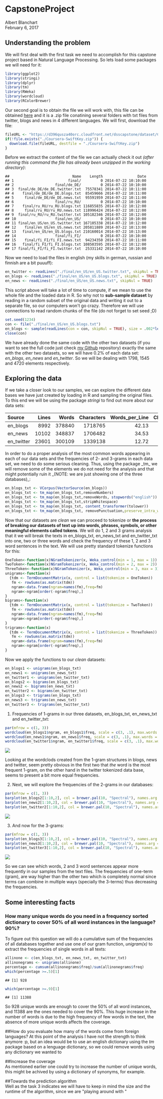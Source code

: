 # CapstoneProject
Albert Blanchart  
February 6, 2017  



## Understanding the problem

We will first deal with the first task we need to accomplish for this capstone project based in Natural Language Processing. So lets load some packages we will need for it:

```r
library(ggplot2)
library(stringi)
library(dplyr)
library(tm)
library(RWeka)
library(wordcloud)
library(RColorBrewer)
```
Our second goal is to obtain the file we will work with, this file can be obtained [here](https://d396qusza40orc.cloudfront.net/dsscapstone/dataset/Coursera-SwiftKey.zip) and it is a .zip file conatining several folders with txt files from twitter, blogs and news in 4 different languages. We will first, download the file:

```r
fileURL <- "https://d396qusza40orc.cloudfront.net/dsscapstone/dataset/Coursera-SwiftKey.zip"
if(!file.exists("./Coursera-SwiftKey.zip")) {
  download.file(fileURL, destfile = "./Coursera-SwiftKey.zip")
}
```
Before we extract the content of the file we can actually check it out _(after running this command the file has already been unzipped in the working directory)_:

```
##                             Name    Length                Date
## 1                         final/         0 2014-07-22 10:10:00
## 2                   final/de_DE/         0 2014-07-22 10:10:00
## 3  final/de_DE/de_DE.twitter.txt  75578341 2014-07-22 10:11:00
## 4    final/de_DE/de_DE.blogs.txt  85459666 2014-07-22 10:11:00
## 5     final/de_DE/de_DE.news.txt  95591959 2014-07-22 10:11:00
## 6                   final/ru_RU/         0 2014-07-22 10:10:00
## 7    final/ru_RU/ru_RU.blogs.txt 116855835 2014-07-22 10:12:00
## 8     final/ru_RU/ru_RU.news.txt 118996424 2014-07-22 10:12:00
## 9  final/ru_RU/ru_RU.twitter.txt 105182346 2014-07-22 10:12:00
## 10                  final/en_US/         0 2014-07-22 10:10:00
## 11 final/en_US/en_US.twitter.txt 167105338 2014-07-22 10:12:00
## 12    final/en_US/en_US.news.txt 205811889 2014-07-22 10:13:00
## 13   final/en_US/en_US.blogs.txt 210160014 2014-07-22 10:13:00
## 14                  final/fi_FI/         0 2014-07-22 10:10:00
## 15    final/fi_FI/fi_FI.news.txt  94234350 2014-07-22 10:11:00
## 16   final/fi_FI/fi_FI.blogs.txt 108503595 2014-07-22 10:12:00
## 17 final/fi_FI/fi_FI.twitter.txt  25331142 2014-07-22 10:10:00
```
Now we need to load the files in english (my skills in german, russian and finnish are a bit puuuff):

```r
en_twitter <- readLines("./final/en_US/en_US.twitter.txt", skipNul = TRUE)
en_blogs <- readLines("./final/en_US/en_US.blogs.txt", skipNul = TRUE)
en_news <- readLines("./final/en_US/en_US.news.txt", skipNul = TRUE)
```
This script above will take a lot of time to compute, if we mean to use the whole file and the loaded data in R. So why not to **sub-sample dataset** by reading in a random subset of the original data and writing it out to a separate file, so our computers won't go crazy. Therefore we will use connections to read random chunks of the file (do not forget to set seed ;D)  


```r
set.seed(1234)
con <- file("./final/en_US/en_US.blogs.txt")
en_blogs <- sample(readLines(con = con, skipNul = TRUE), size = .002*length(readLines(con = con, skipNul = TRUE)), replace = FALSE)
close(con)
```

We have already done the same code with the other two datasets (if you want to see the full code just check [my Github](https://github.com/Changomazo/Tokenization) repository) exactly the same with the other two datasets, so we will have 0.2% of each data set: *en_blogs*, *en_news* and *en_twitter*. So we will be dealing with 1798, 1545 and 4720 elements respectively.  



## Exploring the data  
If we take a closer look to our samples, we can explore the different data bases we have just created by loading in R and sampling the original files. To this end we will be using the package *stringi* to find out more about our data sets:
<table>
 <thead>
  <tr>
   <th style="text-align:left;"> Source </th>
   <th style="text-align:right;"> Lines </th>
   <th style="text-align:right;"> Words </th>
   <th style="text-align:right;"> Characters </th>
   <th style="text-align:right;"> Words_per_Line </th>
   <th style="text-align:right;"> Char_per_Line </th>
   <th style="text-align:right;"> Char_per_Word </th>
  </tr>
 </thead>
<tbody>
  <tr>
   <td style="text-align:left;"> en_blogs </td>
   <td style="text-align:right;"> 8992 </td>
   <td style="text-align:right;"> 378840 </td>
   <td style="text-align:right;"> 1718765 </td>
   <td style="text-align:right;"> 42.13 </td>
   <td style="text-align:right;"> 191.14 </td>
   <td style="text-align:right;"> 4.54 </td>
  </tr>
  <tr>
   <td style="text-align:left;"> en_news </td>
   <td style="text-align:right;"> 10102 </td>
   <td style="text-align:right;"> 348837 </td>
   <td style="text-align:right;"> 1706482 </td>
   <td style="text-align:right;"> 34.53 </td>
   <td style="text-align:right;"> 168.93 </td>
   <td style="text-align:right;"> 4.89 </td>
  </tr>
  <tr>
   <td style="text-align:left;"> en_twitter </td>
   <td style="text-align:right;"> 23601 </td>
   <td style="text-align:right;"> 300109 </td>
   <td style="text-align:right;"> 1339138 </td>
   <td style="text-align:right;"> 12.72 </td>
   <td style="text-align:right;"> 56.74 </td>
   <td style="text-align:right;"> 4.46 </td>
  </tr>
</tbody>
</table>
In order to do a proper analysis of the most common words appearing in each of our data sets and the frequencies of 2- and 3-grams in each data set, we need to do some serious cleaning. Thus, using the package _tm_ we will remove some of the elements we do not need for the analysis and that might potentially ruin it _(NOTE: we are just showing one of the three databases)_:


```r
en_blogs_txt <- VCorpus(VectorSource(en_blogs)) 
en_blogs_txt <- tm_map(en_blogs_txt,removeNumbers) 
en_blogs_txt <- tm_map(en_blogs_txt,removeWords, stopwords("english"))
en_blogs_txt <- tm_map(en_blogs_txt,stripWhitespace) 
en_blogs_txt <- tm_map(en_blogs_txt, content_transformer(tolower)) 
en_blogs_txt <- tm_map(en_blogs_txt, removePunctuation,preserve_intra_word_dashes = TRUE)
```



Now that our datasets are _clean_ we can proceed to tokenize or **the process of breaking our datasets of text up into words, phrases, symbols, or other meaningful elements called tokens**. We will do 1, 2 and 3 grams analysis that it we will break the texts in en_blogs_txt, en_news_txt and en_twitter_txt into one, two or three words and check the frequency of these 1, 2 and 3 word sentences in the text. We will use pretty standard tokenize functions for this:


```r
OneToken<-function(x)NGramTokenizer(x, Weka_control(min = 1, max = 1))
TwoToken<-function(x)NGramTokenizer(x, Weka_control(min = 2, max = 2))
ThreeToken<-function(x)NGramTokenizer(x, Weka_control(min = 3, max = 3))
unigrams<-function(x)
  {tdm <- TermDocumentMatrix(x, control = list(tokenize = OneToken))
   fm <- rowSums(as.matrix(tdm))
   ngram<-data.frame(ngram=names(fm),freq=fm)
   ngram<-ngram[order(-ngram$freq),]
}
bigrams<-function(x)
  {tdm <- TermDocumentMatrix(x, control = list(tokenize = TwoToken))
   fm <- rowSums(as.matrix(tdm))
   ngram<-data.frame(ngram=names(fm),freq=fm)
   ngram<-ngram[order(-ngram$freq),]
}
trigrams<-function(x)
  {tdm <- TermDocumentMatrix(x, control = list(tokenize = ThreeToken))
   fm <- rowSums(as.matrix(tdm))
   ngram<-data.frame(ngram=names(fm),freq=fm)
   ngram<-ngram[order(-ngram$freq),]
}
```

Now we apply the functions to our _clean_ datasets:  


```r
en_blogs1 <- unigrams(en_blogs_txt)
en_news1 <- unigrams(en_news_txt)
en_twitter1 <- unigrams(en_twitter_txt)
en_blogs2 <- bigrams(en_blogs_txt)
en_news2 <- bigrams(en_news_txt)
en_twitter2 <- bigrams(en_twitter_txt)
en_blogs3 <- trigrams(en_blogs_txt)
en_news3 <- trigrams(en_news_txt)
en_twitter3 <- trigrams(en_twitter_txt)
```

1. Frequencies of 1-grams in our three datasets, en_blogs_txt, en_news_txt and en_twitter_txt: 


```r
par(mfrow = c(1, 3))
wordcloud(en_blogs1$ngram, en_blogs1$freq, scale = c(3, .1), max.words = 50, random.order = FALSE, rot.per = .5, use.r.layout = FALSE, colors = brewer.pal(8, "Dark2"))
wordcloud(en_news1$ngram, en_news1$freq, scale = c(3, .1), max.words = 50, random.order = FALSE, rot.per = .5, use.r.layout = FALSE, colors = brewer.pal(8, "Dark2"))
wordcloud(en_twitter1$ngram, en_twitter1$freq, scale = c(3, .1), max.words = 50, random.order = FALSE, rot.per = .5, use.r.layout = FALSE, colors = brewer.pal(8, "Dark2"))
```

![](NPLcapstone_files/figure-html/onegram_wordcloud-1.png)<!-- -->

Looking at the wordclods created from the 1-gram structures in blogs, news and twitter, seem pretty obvious in the first two that *the* word is the most frequent 1-gram, on the other hand in the twitter tokenized data base, seems to present a bit more equal frequencies.

2. Next, we will explore the frequencies of the 2-grams in our databases:

```r
par(mfrow = c(1, 3))
barplot(en_blogs2[1:10,2], col = brewer.pal(10, "Spectral"), names.arg = en_blogs2$ngram[1:10], horiz = TRUE, las = 2, main = "Blogs")
barplot(en_news2[1:10,2], col = brewer.pal(10, "Spectral"), names.arg = en_news2$ngram[1:10], horiz = TRUE, las = 2, main = "News")
barplot(en_twitter2[1:10,2], col = brewer.pal(10, "Spectral"), names.arg = en_twitter2$ngram[1:10], horiz = TRUE, las = 2, main = "Twitter")
```

![](NPLcapstone_files/figure-html/barplots2gram-1.png)<!-- -->

3. And now for the 3-grams:

```r
par(mfrow = c(1, 3))
barplot(en_blogs3[1:10,2], col = brewer.pal(10, "Spectral"), names.arg = en_blogs3$ngram[1:10], horiz = TRUE, las = 2, main = "Blogs")
barplot(en_news3[1:10,2], col = brewer.pal(10, "Spectral"), names.arg = en_news3$ngram[1:10], horiz = TRUE, las = 2, main = "News")
barplot(en_twitter3[1:10,2], col = brewer.pal(10, "Spectral"), names.arg = en_twitter3$ngram[1:10], horiz = TRUE, las = 2, main = "Twitter")
```

![](NPLcapstone_files/figure-html/barplots3gram-1.png)<!-- -->

So we can see which words, 2 and 3 word sentences appear more frequently in our samples from the text files. The frequencies of one-term (gram), are way higher than the other two which is completely normal since terms can combine in multiple ways (specially the 3-terms) thus decreasing the frequencies.

## Some interesting facts
### How many unique words do you need in a frequency sorted dictionary to cover 50% of all word instances in the language? 90%?  
To figure out this question we will do a cumulative sum of the frequencies of all databases together and use one of our gram function, _unigram(x)_ to extract the frequencies of single words in all texts:  


```r
allinone <- c(en_blogs_txt, en_news_txt, en_twitter_txt)
allinonegrams <- unigrams(allinone)
percentage <- cumsum(allinonegrams$freq)/sum(allinonegrams$freq)
which(percentage >=.5)[1]
```

```
## [1] 928
```

```r
which(percentage >=.9)[1]
```

```
## [1] 11388
```
So 928 unique words are enough to cover the 50% of all word instances, and 11388 are the ones needed to cover the 90%. This huge increase in the number of words is due to the high frequency of few words in the text, the absence of more unique words affects the coverage.  

##How do you evaluate how many of the words come from foreign languages?
At this point of the analysis I have not the strength to think anymore :p, but an idea would be to use an english dictionary using the _tm_ package based on a lenguage dictionary, so we could remove words using any dictionary we wanted to  

##Increase the coverage  
As mentioned earlier one could try to increase the number of unique words, this might be achived by using a dictionary of synonyms, for example.  

##Towards the prediction algorithm  
Well as the task 3 indicates we will have to keep in mind the size and the runtime of the algorithm, since we are "playing around with "


